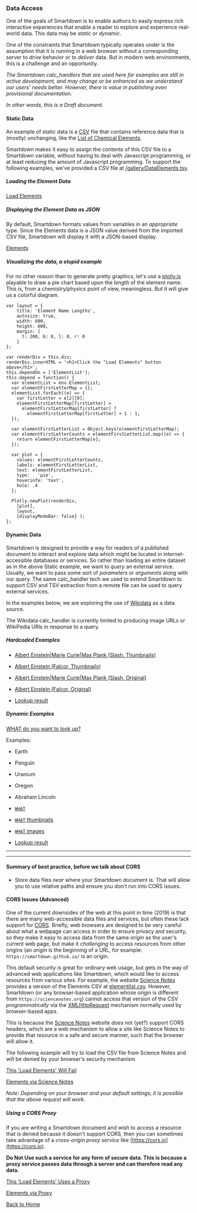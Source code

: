 ### Data Access

One of the goals of Smartdown is to enable authors to easily express rich interactive experiences that enable a reader to explore and experience real-world data. This data may be *static* or *dynamic*.

One of the constraints that Smartdown typically operates under is the assumption that it is running in a web browser without a corresponding server to *drive* behavior or to *deliver* data. But in modern web environments, this is a challenge and an opportunity.

*The Smartdown calc_handlers that are used here for examples are still in active development, and may change or be enhanced as we understand our users' needs better. However, there is value in publishing even provisional documentation.*

*In other words, this is a Draft document.*

#### Static Data

An example of static data is a [CSV](https://en.wikipedia.org/wiki/Comma-separated_values) file that contains reference data that is (mostly) unchanging, like the [List of Chemical Elements](https://en.wikipedia.org/wiki/List_of_chemical_elements).

Smartdown makes it easy to assign the contents of this CSV file to a Smartdown variable, without having to deal with Javascript programming, or at least reducing the amount of Javascript programming. To support the following examples, we've provided a CSV file at [/gallery/DataElements.tsv](/gallery/DataElements.tsv).


##### Loading the Element Data

[Load Elements](:=ElementList=/csv/gallery/DataElements.csv)

##### Displaying the Element Data as JSON

By default, Smartdown formats values from variables in an *appropriate* type. Since the Elements data is a JSON value derived from the imported CSV file, Smartdown will display it with a JSON-based display.

[Elements](:!ElementList)


##### Visualizing the data, a stupid example

For no other reason than to generate pretty graphics, let's use a [plotly.js]() playable to draw a pie chart based upon the *length* of the element name. This is, from a chemistry/physics point of view, meaningless. But it will give us a colorful diagram.



```plotly/playable/autoplay
var layout = {
    title: 'Element Name Lengths',
    autosize: true,
    width: 600,
    height: 600,
    margin: {
      t: 200, b: 0, l: 0, r: 0
    }
};

var renderDiv = this.div;
renderDiv.innerHTML = '<h1>Click the "Load Elements" button above</h1>';
this.dependOn = ['ElementList'];
this.depend = function() {
  var elementList = env.ElementList;
  var elementFirstLetterMap = {};
  elementList.forEach((e) => {
    var firstLetter = e[2][0];
    elementFirstLetterMap[firstLetter] =
      elementFirstLetterMap[firstLetter] ?
        elementFirstLetterMap[firstLetter] + 1 : 1;
  });

  var elementFirstLetterList = Object.keys(elementFirstLetterMap);
  var elementFirstLetterCounts = elementFirstLetterList.map((e) => {
    return elementFirstLetterMap[e];
  });

  var plot = {
    values: elementFirstLetterCounts,
    labels: elementFirstLetterList,
    text: elementFirstLetterList,
    type:   'pie',
    hoverinfo: 'text',
    hole: .4
  };

  Plotly.newPlot(renderDiv,
    [plot],
    layout,
    {displayModeBar: false} );
};

```


#### Dynamic Data

Smartdown is designed to provide a way for readers of a published document to interact and explore data which might be located in internet-accessible databases or services. So rather than loading an entire dataset as in the above Static example, we want to *query* an external service. Usually, we want to pass some sort of *parameters* or *arguments* along with our query. The same calc_handler tech we used to extend Smartdown to support CSV and TSV extraction from a remote file can be used to query external services.

In the examples below, we are exploring the use of [Wikidata](https://www.wikidata.org) as a data source.

The Wikidata calc_handler is currently limited to producing image URLs or WikiPedia URls in response to a query.

##### Hardcoded Examples

- [Albert Einstein|Marie Curie|Max Plank (Slash, Thumbnails)](:=HCLOOKUP=/wikidataThumbs/Albert%20Einstein|Marie%20Curie|Max%20Plank)
- [Albert Einstein (Falcor, Thumbnails)](:=HCLOOKUP=/wikidataThumbs["Albert%20Einstein"])
- [Albert Einstein|Marie Curie|Max Plank (Slash, Original)](:=HCLOOKUP=/wikidataImages/Albert%20Einstein|Marie%20Curie|Max%20Plank)
- [Albert Einstein (Falcor, Original)](:=HCLOOKUP=/wikidataImages["Albert%20Einstein"])

- [Lookup result](:!HCLOOKUP)

##### Dynamic Examples


[WHAT do you want to look up?](:?WHAT)

Examples:
- Earth
- Penguin
- Uranium
- Oregon
- Abraham Lincoln
- [`WHAT`](:=LOOKUP=/wikidata["`WHAT`"])
- [`WHAT` thumbnails](:=LOOKUP=/wikidataThumbs["`WHAT`"])
- [`WHAT` images](:=LOOKUP=/wikidataImages["`WHAT`"])

- [Lookup result](:!LOOKUP)

---

[](:!LOOKUP)

---


#### Summary of best practice, before we talk about CORS

- Store data files *near* where your Smartdown document is. That will allow you to use relative paths and ensure you don't run into CORS issues.

#### CORS Issues (Advanced)

One of the current downsides of the web at this point in time (2019) is that there are many web-accessible data files and services, but often these lack support for [CORS](https://en.wikipedia.org/wiki/Cross-origin_resource_sharing). Briefly, web browsers are designed to be very careful about what a webpage can access in order to ensure privacy and security, so they make it easy to access data from the same *origin* as the user's current web page, but make it *challenging* to access resources from other origins (an *origin* is the beginning of a URL, for example: `https://smartdown.github.io/` is an origin.

This default security is great for ordinary web usage, but gets in the way of advanced web applications like Smartdown, which would like to access resources from various sites. For example, the website [Science Notes](https://sciencenotes.org/list-elements-atomic-number/) provides a version of the Elements CSV at [elementlist.csv](https://sciencenotes.org/PDFs/elementlist.csv). However, Smartdown (or any browser-based application whose origin is different from `https://sciencenotes.org`) cannot access that version of the CSV *programmatically* via the [XMLHttpRequest]() mechanism normally used by browser-based apps.

This is because the [Science Notes](https://sciencenotes.org/list-elements-atomic-number/) website does not (yet?) support CORS headers, which are a web mechanism to allow a site like Science Notes to provide that resource in a safe and secure manner, such that the browser will allow it.

The following example will try to load the CSV file from Science Notes and will be denied by your browser's security mechanism.

[This 'Load Elements' Will Fail](:=ElementList2=/csv/https://sciencenotes.org/PDFs/elementlist.csv)

[Elements via Science Notes](:!ElementList2)

*Note: Depending on your browser and your default settings, it is possible that the above request will work.*


##### Using a CORS Proxy

If you are writing a Smartdown document and wish to access a resource that is denied because it doesn't support CORS, then you can sometimes take advantage of a *cross-origin proxy service* like [https://cors.io](https://cors.io).

**Do Not Use such a service for any form of secure data. This is because a proxy service passes data through a server and can therefore read any data.**

[This 'Load Elements' Uses a Proxy](:=ElementList3=/csv/https://cors-anywhere.herokuapp.com/https://sciencenotes.org/PDFs/elementlist.csv)

[Elements via Proxy](:!ElementList3)

[Back to Home](:@Home)

